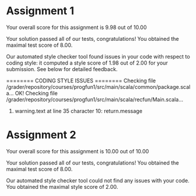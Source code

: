 # Assignment 1
Your overall score for this assignment is 9.98 out of 10.00


Your solution passed all of our tests, congratulations! You obtained the maximal test
score of 8.00.

Our automated style checker tool found issues in your code with respect to coding style: it
computed a style score of 1.98 out of 2.00 for your submission. See below for detailed feedback.

======== CODING STYLE ISSUES ========
Checking file /grader/repository/courses/progfun1/src/main/scala/common/package.scala... OK!
Checking file /grader/repository/courses/progfun1/src/main/scala/recfun/Main.scala...
  1. warning.text at line 35 character 10:
     return.message


# Assignment 2
Your overall score for this assignment is 10.00 out of 10.00


Your solution passed all of our tests, congratulations! You obtained the maximal test
score of 8.00.

Our automated style checker tool could not find any issues with your code. You obtained the maximal
style score of 2.00.